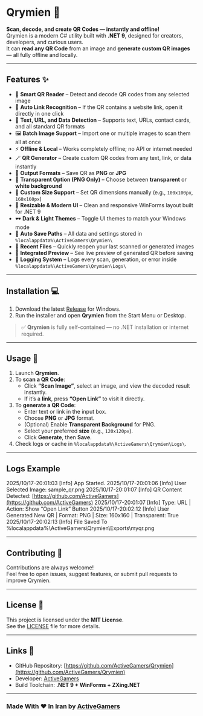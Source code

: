 # Qrymien 🧩

**Scan, decode, and create QR Codes — instantly and offline!**  
Qrymien is a modern C# utility built with **.NET 9**, designed for creators, developers, and curious users.  
It can **read any QR Code** from an image and **generate custom QR images** — all fully offline and locally.

---

## Features ✨

- 🧠 **Smart QR Reader** – Detect and decode QR codes from any selected image  
- 🔗 **Auto Link Recognition** – If the QR contains a website link, open it directly in one click  
- 📜 **Text, URL, and Data Detection** – Supports text, URLs, contact cards, and all standard QR formats  
- 🖼️ **Batch Image Support** – Import one or multiple images to scan them all at once  
- ⚡ **Offline & Local** – Works completely offline; no API or internet needed  
- 🪄 **QR Generator** – Create custom QR codes from any text, link, or data instantly  
- 🎨 **Output Formats** – Save QR as **PNG** or **JPG**  
- 🧷 **Transparent Option (PNG Only)** – Choose between **transparent** or **white background**  
- 📏 **Custom Size Support** – Set QR dimensions manually (e.g., `100x100px`, `160x160px`)  
- 🧱 **Resizable & Modern UI** – Clean and responsive WinForms layout built for .NET 9  
- 🕶️ **Dark & Light Themes** – Toggle UI themes to match your Windows mode  
- 💾 **Auto Save Paths** – All data and settings stored in `%localappdata%\ActiveGamers\Qrymien\`  
- 🧭 **Recent Files** – Quickly reopen your last scanned or generated images  
- 🧩 **Integrated Preview** – See live preview of generated QR before saving  
- 🧰 **Logging System** – Logs every scan, generation, or error inside `%localappdata%\ActiveGamers\Qrymien\Logs\`

---

## Installation 💻

1. Download the latest [Release](https://github.com/ActiveGamers/Qrymien/releases) for Windows.  
2. Run the installer and open **Qrymien** from the Start Menu or Desktop.

> ✅ **Qrymien** is fully self-contained — no .NET installation or internet required.

---

## Usage 🧰

1. Launch **Qrymien**.
2. To **scan a QR Code**:
   - Click **“Scan Image”**, select an image, and view the decoded result instantly.
   - If it’s a **link**, press **“Open Link”** to visit it directly.
3. To **generate a QR Code**:
   - Enter text or link in the input box.
   - Choose **PNG** or **JPG** format.
   - (Optional) Enable **Transparent Background** for PNG.
   - Select your preferred **size** (e.g., `120x120px`).
   - Click **Generate**, then **Save**.
4. Check logs or cache in `%localappdata%\ActiveGamers\Qrymien\Logs\`.

---

## Logs Example

2025/10/17-20:01:03 [Info] App Started.
2025/10/17-20:01:06 [Info] User Selected Image: sample_qr.png
2025/10/17-20:01:07 [Info] QR Content Detected: [https://github.com/ActiveGamers](https://github.com/ActiveGamers)
2025/10/17-20:01:07 [Info] Type: URL | Action: Show “Open Link” Button
2025/10/17-20:02:12 [Info] User Generated New QR | Format: PNG | Size: 160x160 | Transparent: True
2025/10/17-20:02:13 [Info] File Saved To %localappdata%\ActiveGamers\Qrymien\Exports\myqr.png

---

## Contributing 🤝

Contributions are always welcome!  
Feel free to open issues, suggest features, or submit pull requests to improve Qrymien.

---

## License 📝

This project is licensed under the **MIT License**.  
See the [LICENSE](LICENSE) file for more details.

---

## Links 🔗

- GitHub Repository: [https://github.com/ActiveGamers/Qrymien](https://github.com/ActiveGamers/Qrymien)  
- Developer: [ActiveGamers](https://github.com/ActiveGamers)  
- Build Toolchain: **.NET 9 + WinForms + ZXing.NET**

---

### Made With ♥ In Iran by [ActiveGamers](https://github.com/ActiveGamers)
